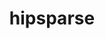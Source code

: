 ---
title: "hipsparse"
layout: cache
categories: [package, develop]
meta: {"versions": ["5.7.1", "6.0.0"], "compilers": ["gcc@=11.4.0"], "oss": ["ubuntu20.04"], "platforms": ["linux"], "targets": ["x86_64_v3"], "stacks": ["e4s", "root"], "num_specs": 7, "num_specs_by_stack": {"root": 7, "e4s": 7}}
spec_details: [{"hash": "ys4kgktov2bupz6hjtupfel2hl2mvlcm", "compiler": "gcc@=11.4.0", "versions": ["5.7.1"], "os": "ubuntu20.04", "platform": "linux", "target": "x86_64_v3", "variants": ["amdgpu_target=auto", "build_system=cmake", "build_type=Release", "~cuda", "generator=make", "~ipo", "+rocm"], "stacks": ["root", "e4s"], "size": "-", "tarball": "https://binaries.spack.io/develop/build_cache/linux-ubuntu20.04-x86_64_v3/gcc-11.4.0/hipsparse-5.7.1/linux-ubuntu20.04-x86_64_v3-gcc-11.4.0-hipsparse-5.7.1-ys4kgktov2bupz6hjtupfel2hl2mvlcm.spack"}, {"hash": "tea7qr4y6ng44m6aqmiygvigq47xymvz", "compiler": "gcc@=11.4.0", "versions": ["6.0.0"], "os": "ubuntu20.04", "platform": "linux", "target": "x86_64_v3", "variants": ["amdgpu_target=auto", "build_system=cmake", "build_type=Release", "~cuda", "generator=make", "~ipo", "+rocm"], "stacks": ["root", "e4s"], "size": "-", "tarball": "https://binaries.spack.io/develop/build_cache/linux-ubuntu20.04-x86_64_v3/gcc-11.4.0/hipsparse-6.0.0/linux-ubuntu20.04-x86_64_v3-gcc-11.4.0-hipsparse-6.0.0-tea7qr4y6ng44m6aqmiygvigq47xymvz.spack"}, {"hash": "tpj5aeabhq35jlj6xxfvaulapsfusyr7", "compiler": "gcc@=11.4.0", "versions": ["6.0.0"], "os": "ubuntu20.04", "platform": "linux", "target": "x86_64_v3", "variants": ["amdgpu_target=auto", "build_system=cmake", "build_type=Release", "~cuda", "generator=make", "~ipo", "+rocm"], "stacks": ["root", "e4s"], "size": "-", "tarball": "https://binaries.spack.io/develop/build_cache/linux-ubuntu20.04-x86_64_v3/gcc-11.4.0/hipsparse-6.0.0/linux-ubuntu20.04-x86_64_v3-gcc-11.4.0-hipsparse-6.0.0-tpj5aeabhq35jlj6xxfvaulapsfusyr7.spack"}, {"hash": "r6glnjthkj2kd26sl6l5texjruhgbhr4", "compiler": "gcc@=11.4.0", "versions": ["5.7.1"], "os": "ubuntu20.04", "platform": "linux", "target": "x86_64_v3", "variants": ["amdgpu_target=auto", "build_system=cmake", "build_type=Release", "~cuda", "generator=make", "~ipo", "+rocm"], "stacks": ["root", "e4s"], "size": "-", "tarball": "https://binaries.spack.io/develop/build_cache/linux-ubuntu20.04-x86_64_v3/gcc-11.4.0/hipsparse-5.7.1/linux-ubuntu20.04-x86_64_v3-gcc-11.4.0-hipsparse-5.7.1-r6glnjthkj2kd26sl6l5texjruhgbhr4.spack"}, {"hash": "slemar5y7nkg6yichgqhtg6pmy5x7fk5", "compiler": "gcc@=11.4.0", "versions": ["6.0.0"], "os": "ubuntu20.04", "platform": "linux", "target": "x86_64_v3", "variants": ["amdgpu_target=auto", "build_system=cmake", "build_type=Release", "~cuda", "generator=make", "~ipo", "+rocm"], "stacks": ["root", "e4s"], "size": "-", "tarball": "https://binaries.spack.io/develop/build_cache/linux-ubuntu20.04-x86_64_v3/gcc-11.4.0/hipsparse-6.0.0/linux-ubuntu20.04-x86_64_v3-gcc-11.4.0-hipsparse-6.0.0-slemar5y7nkg6yichgqhtg6pmy5x7fk5.spack"}, {"hash": "g3h6dos2npbfvqmzwrs62hzu2xqifozx", "compiler": "gcc@=11.4.0", "versions": ["5.7.1"], "os": "ubuntu20.04", "platform": "linux", "target": "x86_64_v3", "variants": ["amdgpu_target=auto", "build_system=cmake", "build_type=Release", "~cuda", "generator=make", "~ipo", "+rocm"], "stacks": ["root", "e4s"], "size": "-", "tarball": "https://binaries.spack.io/develop/build_cache/linux-ubuntu20.04-x86_64_v3/gcc-11.4.0/hipsparse-5.7.1/linux-ubuntu20.04-x86_64_v3-gcc-11.4.0-hipsparse-5.7.1-g3h6dos2npbfvqmzwrs62hzu2xqifozx.spack"}, {"hash": "agfbqfore3aexeryumujqzcejqdylvrh", "compiler": "gcc@=11.4.0", "versions": ["5.7.1"], "os": "ubuntu20.04", "platform": "linux", "target": "x86_64_v3", "variants": ["amdgpu_target=auto", "build_system=cmake", "build_type=Release", "~cuda", "generator=make", "~ipo", "+rocm"], "stacks": ["root", "e4s"], "size": "-", "tarball": "https://binaries.spack.io/develop/build_cache/linux-ubuntu20.04-x86_64_v3/gcc-11.4.0/hipsparse-5.7.1/linux-ubuntu20.04-x86_64_v3-gcc-11.4.0-hipsparse-5.7.1-agfbqfore3aexeryumujqzcejqdylvrh.spack"}]
---